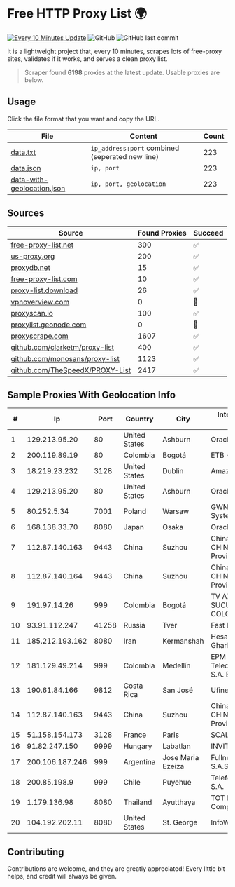 
# Free HTTP Proxy List 🌍

[![Every 10 Minutes Update](https://github.com/mertguvencli/http-proxy-list/actions/workflows/main.yml/badge.svg?branch=main)](https://github.com/mertguvencli/http-proxy-list/actions/workflows/main.yml)
![GitHub](https://img.shields.io/github/license/mertguvencli/http-proxy-list)
![GitHub last commit](https://img.shields.io/github/last-commit/mertguvencli/http-proxy-list)

It is a lightweight project that, every 10 minutes, scrapes lots of free-proxy sites, validates if it works, and serves a clean proxy list.


> Scraper found **6198** proxies at the latest update. Usable proxies are below.

## Usage

Click the file format that you want and copy the URL.


|File|Content|Count|
|----|-------|-----|
|[data.txt](https://raw.githubusercontent.com/mertguvencli/http-proxy-list/main/proxy-list/data.txt)|`ip_address:port` combined (seperated new line)|223|
|[data.json](https://raw.githubusercontent.com/mertguvencli/http-proxy-list/main/proxy-list/data.json)|`ip, port`|223|
|[data-with-geolocation.json](https://raw.githubusercontent.com/mertguvencli/http-proxy-list/main/proxy-list/data-with-geolocation.json)|`ip, port, geolocation`|223|

## Sources

|Source|Found Proxies|Succeed|
|------|-------------|-------|
|[free-proxy-list.net](https://free-proxy-list.net)|300|✅|
|[us-proxy.org](https://www.us-proxy.org)|200|✅|
|[proxydb.net](http://proxydb.net)|15|✅|
|[free-proxy-list.com](https://free-proxy-list.com/?page=&port=&type%5B%5D=http&type%5B%5D=https&up_time=0&search=Search)|10|✅|
|[proxy-list.download](https://www.proxy-list.download/HTTP)|26|✅|
|[vpnoverview.com](https://vpnoverview.com/privacy/anonymous-browsing/free-proxy-servers)|0|🚫|
|[proxyscan.io](https://www.proxyscan.io)|100|✅|
|[proxylist.geonode.com](https://proxylist.geonode.com/api/proxy-list?limit=300&page=1&sort_by=lastChecked&sort_type=desc&protocols=http,https)|0|🚫|
|[proxyscrape.com](https://api.proxyscrape.com/v2/?request=displayproxies&protocol=http&timeout=10000&country=all&ssl=all&anonymity=all)|1607|✅|
|[github.com/clarketm/proxy-list](https://raw.githubusercontent.com/clarketm/proxy-list/master/proxy-list-raw.txt)|400|✅|
|[github.com/monosans/proxy-list](https://raw.githubusercontent.com/monosans/proxy-list/main/proxies/http.txt)|1123|✅|
|[github.com/TheSpeedX/PROXY-List](https://raw.githubusercontent.com/TheSpeedX/PROXY-List/master/http.txt)|2417|✅|


## Sample Proxies With Geolocation Info

|#|Ip|Port|Country|City|Internet Service Provider|
|-|--|----|-------|----|-------------------------|
|1|129.213.95.20|80|United States|Ashburn|Oracle Corporation|
|2|200.119.89.19|80|Colombia|Bogotá|ETB - Colombia|
|3|18.219.23.232|3128|United States|Dublin|Amazon.com, Inc.|
|4|129.213.95.20|80|United States|Ashburn|Oracle Corporation|
|5|80.252.5.34|7001|Poland|Warsaw|GWNET Autonomus System|
|6|168.138.33.70|8080|Japan|Osaka|Oracle Corporation|
|7|112.87.140.163|9443|China|Suzhou|China Unicom CHINA169 Jiangsu Province Network|
|8|112.87.140.164|9443|China|Suzhou|China Unicom CHINA169 Jiangsu Province Network|
|9|191.97.14.26|999|Colombia|Bogotá|TV AZTECA SUCURSAL COLOMBIA|
|10|93.91.112.247|41258|Russia|Tver|Fast Link Ltd.|
|11|185.212.193.162|8080|Iran|Kermanshah|Hesabgar Pardaz Gharb PJSC|
|12|181.129.49.214|999|Colombia|Medellín|EPM Telecomunicaciones S.A. E.S.P.|
|13|190.61.84.166|9812|Costa Rica|San José|Ufinet Costa Rica|
|14|112.87.140.163|9443|China|Suzhou|China Unicom CHINA169 Jiangsu Province Network|
|15|51.158.154.173|3128|France|Paris|SCALEWAY|
|16|91.82.247.150|9999|Hungary|Labatlan|INVITEL Zrt.|
|17|200.106.187.246|999|Argentina|Jose Maria Ezeiza|Fullnet Solutions S.A.S.|
|18|200.85.198.9|999|Chile|Puyehue|Telefonica del Sur S.A.|
|19|1.179.136.98|8080|Thailand|Ayutthaya|TOT Public Company Limited|
|20|104.192.202.11|8080|United States|St. George|InfoWest|



## Contributing

Contributions are welcome, and they are greatly appreciated! Every
little bit helps, and credit will always be given.

